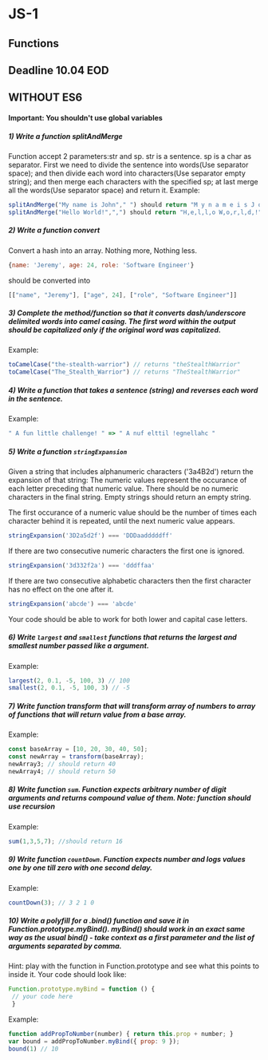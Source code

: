 # JS-1
## Functions

## Deadline 10.04 EOD

## WITHOUT ES6

#### Important: You shouldn't use global variables

##### 1) Write a function splitAndMerge
Function accept 2 parameters:str and sp. str is a sentence. sp is a char as separator. First we need to divide the sentence into words(Use separator space); and then divide each word into characters(Use separator empty string); and then merge each characters with the specified sp; at last merge all the words(Use separator space) and return it.
Example:
```javascript
splitAndMerge("My name is John"," ") should return "M y n a m e i s J o h n"
splitAndMerge("Hello World!",",") should return "H,e,l,l,o W,o,r,l,d,!"
```

##### 2) Write a function convert
Convert a hash into an array. Nothing more, Nothing less.
```javascript
{name: 'Jeremy', age: 24, role: 'Software Engineer'}
```
should be converted into
```javascript
[["name", "Jeremy"], ["age", 24], ["role", "Software Engineer"]]
```

##### 3) Complete the method/function so that it converts dash/underscore delimited words into camel casing. The first word within the output should be capitalized only if the original word was capitalized.
Example:
```javascript
toCamelCase("the-stealth-warrior") // returns "theStealthWarrior"
toCamelCase("The_Stealth_Warrior") // returns "TheStealthWarrior"
```

##### 4) Write a function that takes a sentence (string) and reverses each word in the sentence.
Example: 
```javascript
" A fun little challenge! " => " A nuf elttil !egnellahc "
```

##### 5) Write a function ``` stringExpansion ```
Given a string that includes alphanumeric characters ('3a4B2d') return the expansion of that string: The numeric values represent the occurance of each letter preceding that numeric value. There should be no numeric characters in the final string. Empty strings should return an empty string.

The first occurance of a numeric value should be the number of times each character behind it is repeated, until the next numeric value appears.
```javascript
stringExpansion('3D2a5d2f') === 'DDDaadddddff'
```
If there are two consecutive numeric characters the first one is ignored.
```javascript
stringExpansion('3d332f2a') === 'dddffaa'
```
If there are two consecutive alphabetic characters then the first character has no effect on the one after it.
```javascript
stringExpansion('abcde') === 'abcde'
```
Your code should be able to work for both lower and capital case letters.

##### 6) Write ```largest``` and ```smallest``` functions that returns the largest and smallest number passed like a argument.
Example:
```javascript
largest(2, 0.1, -5, 100, 3) // 100
smallest(2, 0.1, -5, 100, 3) // -5
```

##### 7) Write function transform that will transform array of numbers to array of functions that will return value from a base array. 
Example:
```javascript
const baseArray = [10, 20, 30, 40, 50];
const newArray = transform(baseArray);
newArray3; // should return 40
newArray4; // should return 50
```

##### 8) Write function ```sum```. Function expects arbitrary number of digit arguments and returns compound value of them. Note: function should use recursion
Example: 
```javascript
sum(1,3,5,7); //should return 16
```

##### 9) Write function ```countDown```. Function expects number and logs values one by one till zero with one second delay.
Example: 
```javascript
countDown(3); // 3 2 1 0
```

##### 10) Write a polyfill for a .bind() function and save it in Function.prototype.myBind(). myBind() should work in an exact same way as the usual bind() - take context as a first parameter and the list of arguments separated by comma.
Hint: play with the function in Function.prototype and see what this points to inside it. Your code should look like:
```javascript
Function.prototype.myBind = function () {
 // your code here
 }
```
Example:
```javascript
function addPropToNumber(number) { return this.prop + number; }
var bound = addPropToNumber.myBind({ prop: 9 });
bound(1) // 10
```
